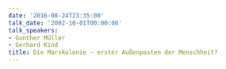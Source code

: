 ```yaml
---
date: '2016-08-24T23:35:00'
talk_date: '2002-10-01T00:00:00'
talk_speakers:
- Gunther Müller
- Gerhard Kind
title: Die Marskolonie – erster Außenposten der Menschheit?
---
```

